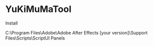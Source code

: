 # YuKiMuMaTool

Install

C:\Program Files\Adobe\Adobe After Effects [your version]\Support Files\Scripts\ScriptUI Panels
